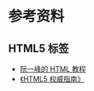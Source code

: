 # 参考资料

## HTML5 标签

- [阮一峰的 HTML 教程](https://wangdoc.com/html/)
- [《HTML5 权威指南》](https://book.douban.com/subject/25786074/)
